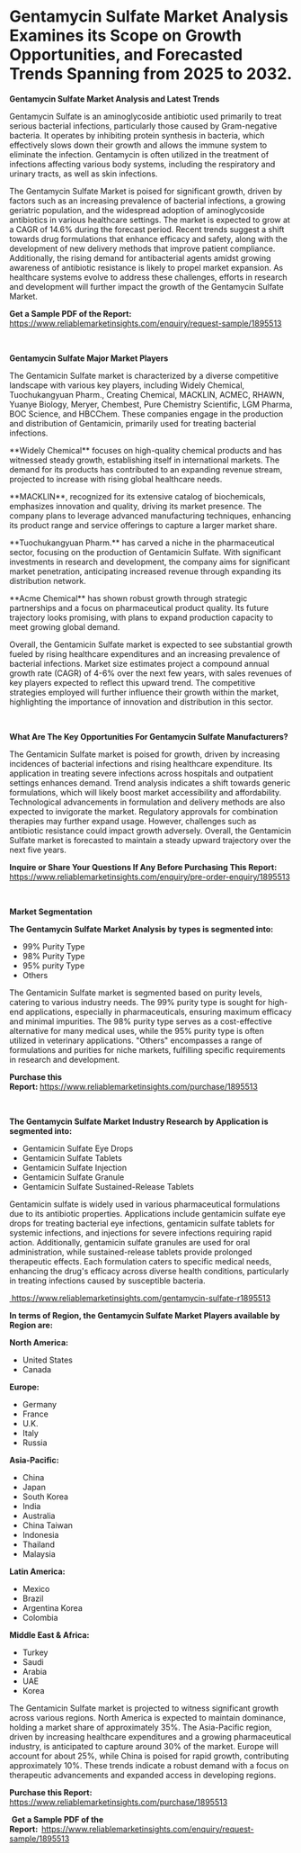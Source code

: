 <p><h1>Gentamycin Sulfate Market Analysis Examines its Scope on Growth Opportunities, and Forecasted Trends Spanning from 2025 to 2032.</h1></p><p><strong>Gentamycin Sulfate Market Analysis and Latest Trends</strong></p>
<p><p>Gentamycin Sulfate is an aminoglycoside antibiotic used primarily to treat serious bacterial infections, particularly those caused by Gram-negative bacteria. It operates by inhibiting protein synthesis in bacteria, which effectively slows down their growth and allows the immune system to eliminate the infection. Gentamycin is often utilized in the treatment of infections affecting various body systems, including the respiratory and urinary tracts, as well as skin infections.</p><p>The Gentamycin Sulfate Market is poised for significant growth, driven by factors such as an increasing prevalence of bacterial infections, a growing geriatric population, and the widespread adoption of aminoglycoside antibiotics in various healthcare settings. The market is expected to grow at a CAGR of 14.6% during the forecast period. Recent trends suggest a shift towards drug formulations that enhance efficacy and safety, along with the development of new delivery methods that improve patient compliance. Additionally, the rising demand for antibacterial agents amidst growing awareness of antibiotic resistance is likely to propel market expansion. As healthcare systems evolve to address these challenges, efforts in research and development will further impact the growth of the Gentamycin Sulfate Market.</p></p>
<p><strong>Get a Sample PDF of the Report:&nbsp;</strong> <a href="https://www.reliablemarketinsights.com/enquiry/request-sample/1895513?utm_campaign=2609&utm_medium=2&utm_source=Github&utm_content=ia&utm_term=19042025&utm_id=gentamycin-sulfate">https://www.reliablemarketinsights.com/enquiry/request-sample/1895513</a></p>
<p>&nbsp;</p>
<p><strong>Gentamycin Sulfate Major Market Players</strong></p>
<p><p>The Gentamicin Sulfate market is characterized by a diverse competitive landscape with various key players, including Widely Chemical, Tuochukangyuan Pharm., Creating Chemical, MACKLIN, ACMEC, RHAWN, Yuanye Biology, Meryer, Chembest, Pure Chemistry Scientific, LGM Pharma, BOC Science, and HBCChem. These companies engage in the production and distribution of Gentamicin, primarily used for treating bacterial infections.</p><p>**Widely Chemical** focuses on high-quality chemical products and has witnessed steady growth, establishing itself in international markets. The demand for its products has contributed to an expanding revenue stream, projected to increase with rising global healthcare needs.</p><p>**MACKLIN**, recognized for its extensive catalog of biochemicals, emphasizes innovation and quality, driving its market presence. The company plans to leverage advanced manufacturing techniques, enhancing its product range and service offerings to capture a larger market share.</p><p>**Tuochukangyuan Pharm.** has carved a niche in the pharmaceutical sector, focusing on the production of Gentamicin Sulfate. With significant investments in research and development, the company aims for significant market penetration, anticipating increased revenue through expanding its distribution network.</p><p>**Acme Chemical** has shown robust growth through strategic partnerships and a focus on pharmaceutical product quality. Its future trajectory looks promising, with plans to expand production capacity to meet growing global demand.</p><p>Overall, the Gentamicin Sulfate market is expected to see substantial growth fueled by rising healthcare expenditures and an increasing prevalence of bacterial infections. Market size estimates project a compound annual growth rate (CAGR) of 4-6% over the next few years, with sales revenues of key players expected to reflect this upward trend. The competitive strategies employed will further influence their growth within the market, highlighting the importance of innovation and distribution in this sector.</p></p>
<p>&nbsp;</p>
<p><strong>What Are The Key Opportunities For Gentamycin Sulfate Manufacturers?</strong></p>
<p><p>The Gentamicin Sulfate market is poised for growth, driven by increasing incidences of bacterial infections and rising healthcare expenditure. Its application in treating severe infections across hospitals and outpatient settings enhances demand. Trend analysis indicates a shift towards generic formulations, which will likely boost market accessibility and affordability. Technological advancements in formulation and delivery methods are also expected to invigorate the market. Regulatory approvals for combination therapies may further expand usage. However, challenges such as antibiotic resistance could impact growth adversely. Overall, the Gentamicin Sulfate market is forecasted to maintain a steady upward trajectory over the next five years.</p></p>
<p><strong>Inquire or Share Your Questions If Any Before Purchasing This Report:</strong> <a href="https://www.reliablemarketinsights.com/enquiry/pre-order-enquiry/1895513?utm_campaign=2609&utm_medium=2&utm_source=Github&utm_content=ia&utm_term=19042025&utm_id=gentamycin-sulfate">https://www.reliablemarketinsights.com/enquiry/pre-order-enquiry/1895513</a></p>
<p>&nbsp;</p>
<p><strong>Market Segmentation</strong></p>
<p><strong>The Gentamycin Sulfate Market Analysis by types is segmented into:</strong></p>
<p><ul><li>99% Purity Type</li><li>98% Purity Type</li><li>95% purity Type</li><li>Others</li></ul></p>
<p><p>The Gentamicin Sulfate market is segmented based on purity levels, catering to various industry needs. The 99% purity type is sought for high-end applications, especially in pharmaceuticals, ensuring maximum efficacy and minimal impurities. The 98% purity type serves as a cost-effective alternative for many medical uses, while the 95% purity type is often utilized in veterinary applications. "Others" encompasses a range of formulations and purities for niche markets, fulfilling specific requirements in research and development.</p></p>
<p><strong>Purchase this Report:&nbsp;</strong><a href="https://www.reliablemarketinsights.com/purchase/1895513?utm_campaign=2609&utm_medium=2&utm_source=Github&utm_content=ia&utm_term=19042025&utm_id=gentamycin-sulfate">https://www.reliablemarketinsights.com/purchase/1895513</a></p>
<p>&nbsp;</p>
<p><strong>The Gentamycin Sulfate Market Industry Research by Application is segmented into:</strong></p>
<p><ul><li>Gentamicin Sulfate Eye Drops</li><li>Gentamicin Sulfate Tablets</li><li>Gentamicin Sulfate Injection</li><li>Gentamicin Sulfate Granule</li><li>Gentamicin Sulfate Sustained-Release Tablets</li></ul></p>
<p><p>Gentamicin sulfate is widely used in various pharmaceutical formulations due to its antibiotic properties. Applications include gentamicin sulfate eye drops for treating bacterial eye infections, gentamicin sulfate tablets for systemic infections, and injections for severe infections requiring rapid action. Additionally, gentamicin sulfate granules are used for oral administration, while sustained-release tablets provide prolonged therapeutic effects. Each formulation caters to specific medical needs, enhancing the drug's efficacy across diverse health conditions, particularly in treating infections caused by susceptible bacteria.</p></p>
<p><a href="https://www.reliablemarketinsights.com/gentamycin-sulfate-r1895513?utm_campaign=2609&utm_medium=2&utm_source=Github&utm_content=ia&utm_term=19042025&utm_id=gentamycin-sulfate">&nbsp;https://www.reliablemarketinsights.com/gentamycin-sulfate-r1895513</a></p>
<p><strong>In terms of Region, the Gentamycin Sulfate Market Players available by Region are:</strong></p>
<p>
    <p> <strong> North America: </strong>
        <ul>
            <li>United States</li>
            <li>Canada</li>
        </ul>
        </p> 
    <p> <strong> Europe: </strong>
        <ul>
            <li>Germany</li>
            <li>France</li>
            <li>U.K.</li>
            <li>Italy</li>
            <li>Russia</li>
        </ul>
        </p> 
    <p> <strong> Asia-Pacific: </strong>
        <ul>
            <li>China</li>
            <li>Japan</li>
            <li>South Korea</li>
            <li>India</li>
            <li>Australia</li>
            <li>China Taiwan</li>
            <li>Indonesia</li>
            <li>Thailand</li>
            <li>Malaysia</li>
        </ul>
        </p> 
    <p> <strong> Latin America: </strong>
        <ul>
            <li>Mexico</li>
            <li>Brazil</li>
            <li>Argentina Korea</li>
            <li>Colombia</li>
        </ul>
        </p> 
    <p> <strong> Middle East & Africa: </strong>
        <ul>
            <li>Turkey</li>
            <li>Saudi</li>
            <li>Arabia</li>
            <li>UAE</li>
            <li>Korea</li>
        </ul>
    </p>
    </p>
<p><p>The Gentamicin Sulfate market is projected to witness significant growth across various regions. North America is expected to maintain dominance, holding a market share of approximately 35%. The Asia-Pacific region, driven by increasing healthcare expenditures and a growing pharmaceutical industry, is anticipated to capture around 30% of the market. Europe will account for about 25%, while China is poised for rapid growth, contributing approximately 10%. These trends indicate a robust demand with a focus on therapeutic advancements and expanded access in developing regions.</p></p>
<p><strong>Purchase this Report: </strong><a href="https://www.reliablemarketinsights.com/purchase/1895513?utm_campaign=2609&utm_medium=2&utm_source=Github&utm_content=ia&utm_term=19042025&utm_id=gentamycin-sulfate">https://www.reliablemarketinsights.com/purchase/1895513</a></p>
<p>&nbsp;<strong>Get a Sample PDF of the Report:&nbsp;&nbsp;</strong><a href="https://www.reliablemarketinsights.com/enquiry/request-sample/1895513?utm_campaign=2609&utm_medium=2&utm_source=Github&utm_content=ia&utm_term=19042025&utm_id=gentamycin-sulfate">https://www.reliablemarketinsights.com/enquiry/request-sample/1895513</a></p>
<p><strong></strong></p>
<p><p></p><p></p><p></p></p>